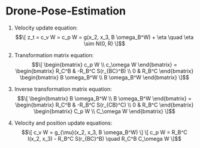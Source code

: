 # Drone-Pose-Estimation
1. Velocity update equation:
$$\[ z_t = c_v W = c_p W = g(x_2, x_3, B \omega_B^W) + \eta \quad \eta \sim N(0, R) \]$$

2. Transformation matrix equation:
$$\[
\begin{bmatrix}
c_p W \\
c_\omega W
\end{bmatrix}
=
\begin{bmatrix}
R_C^B & -R_B^C S(r_{BC}^B) \\
0 & R_B^C
\end{bmatrix}
\begin{bmatrix}
B \omega_B^W \\
B \omega_B^W
\end{bmatrix}
\]$$

3. Inverse transformation matrix equation:
$$\[
\begin{bmatrix}
B \omega_B^W \\
B \omega_B^W
\end{bmatrix}
=
\begin{bmatrix}
R_C^B & -R_B^C S(r_{CB}^C) \\
0 & R_B^C
\end{bmatrix}
\begin{bmatrix}
C_p W \\
C_\omega W
\end{bmatrix}
\]$$

4. Velocity and position update equations:
$$\[
c_v W = g_{\mu}(x_2, x_3, B \omega_B^W)
\]
\[
c_p W = R_B^C I(x_2, x_3) - R_B^C S(r_{BC}^B) \quad R_C^B C_\omega W
\]$$
